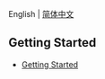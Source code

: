 English | [简体中文](./zh_CN/table_of_contents.md)

## Getting Started

- [Getting Started](./getting_started.md)
<!-- - [Context](./context.md)
- [Router](./router.md)
- [Data binding](./data_binding.md)
- [Middleware](./middleware.md)
- [Testing](./testing.md)

## Techniques

- [Authentication](./authentication.md)
- [Database](./database.md)
- [Validation](./router/validation.md)
- [Logger](./logger.md) -->

